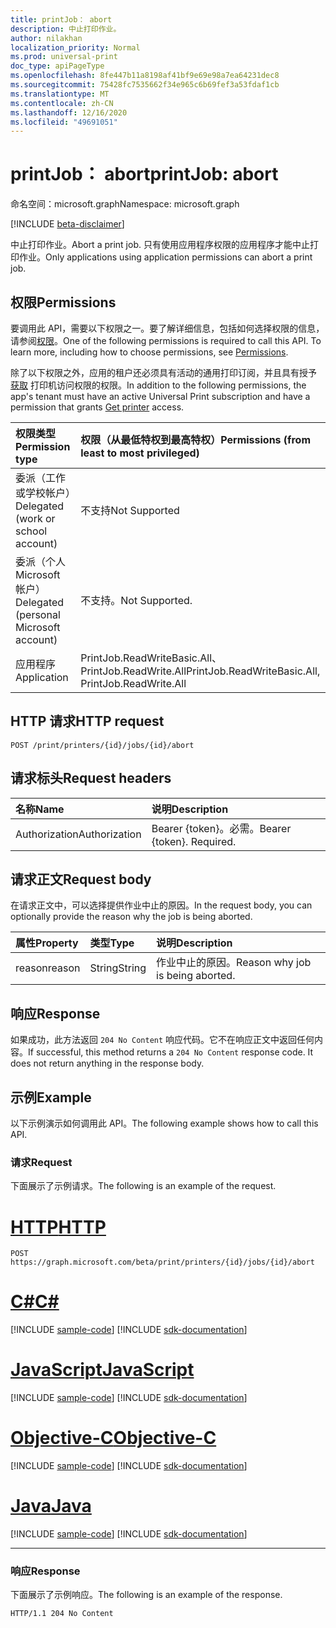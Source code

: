 ```yaml
---
title: printJob： abort
description: 中止打印作业。
author: nilakhan
localization_priority: Normal
ms.prod: universal-print
doc_type: apiPageType
ms.openlocfilehash: 8fe447b11a8198af41bf9e69e98a7ea64231dec8
ms.sourcegitcommit: 75428fc7535662f34e965c6b69fef3a53fdaf1cb
ms.translationtype: MT
ms.contentlocale: zh-CN
ms.lasthandoff: 12/16/2020
ms.locfileid: "49691051"
---
```

# <a name="printjob-abort"></a><span data-ttu-id="6b0fd-103">printJob： abort</span><span class="sxs-lookup"><span data-stu-id="6b0fd-103">printJob: abort</span></span>

<span data-ttu-id="6b0fd-104">命名空间：microsoft.graph</span><span class="sxs-lookup"><span data-stu-id="6b0fd-104">Namespace: microsoft.graph</span></span>

[!INCLUDE [beta-disclaimer](../../includes/beta-disclaimer.md)]

<span data-ttu-id="6b0fd-105">中止打印作业。</span><span class="sxs-lookup"><span data-stu-id="6b0fd-105">Abort a print job.</span></span> <span data-ttu-id="6b0fd-106">只有使用应用程序权限的应用程序才能中止打印作业。</span><span class="sxs-lookup"><span data-stu-id="6b0fd-106">Only applications using application permissions can abort a print job.</span></span>

## <a name="permissions"></a><span data-ttu-id="6b0fd-107">权限</span><span class="sxs-lookup"><span data-stu-id="6b0fd-107">Permissions</span></span>
<span data-ttu-id="6b0fd-p102">要调用此 API，需要以下权限之一。要了解详细信息，包括如何选择权限的信息，请参阅[权限](/graph/permissions-reference)。</span><span class="sxs-lookup"><span data-stu-id="6b0fd-p102">One of the following permissions is required to call this API. To learn more, including how to choose permissions, see [Permissions](/graph/permissions-reference).</span></span>

<span data-ttu-id="6b0fd-110">除了以下权限之外，应用的租户还必须具有活动的通用打印订阅，并且具有授予 [获取](printer-get.md) 打印机访问权限的权限。</span><span class="sxs-lookup"><span data-stu-id="6b0fd-110">In addition to the following permissions, the app's tenant must have an active Universal Print subscription and have a permission that grants [Get printer](printer-get.md) access.</span></span>

|<span data-ttu-id="6b0fd-111">权限类型</span><span class="sxs-lookup"><span data-stu-id="6b0fd-111">Permission type</span></span> | <span data-ttu-id="6b0fd-112">权限（从最低特权到最高特权）</span><span class="sxs-lookup"><span data-stu-id="6b0fd-112">Permissions (from least to most privileged)</span></span> |
|:---------------|:--------------------------------------------|
|<span data-ttu-id="6b0fd-113">委派（工作或学校帐户）</span><span class="sxs-lookup"><span data-stu-id="6b0fd-113">Delegated (work or school account)</span></span>| <span data-ttu-id="6b0fd-114">不支持</span><span class="sxs-lookup"><span data-stu-id="6b0fd-114">Not Supported</span></span> |
|<span data-ttu-id="6b0fd-115">委派（个人 Microsoft 帐户）</span><span class="sxs-lookup"><span data-stu-id="6b0fd-115">Delegated (personal Microsoft account)</span></span>|<span data-ttu-id="6b0fd-116">不支持。</span><span class="sxs-lookup"><span data-stu-id="6b0fd-116">Not Supported.</span></span>|
|<span data-ttu-id="6b0fd-117">应用程序</span><span class="sxs-lookup"><span data-stu-id="6b0fd-117">Application</span></span>| <span data-ttu-id="6b0fd-118">PrintJob.ReadWriteBasic.All、PrintJob.ReadWrite.All</span><span class="sxs-lookup"><span data-stu-id="6b0fd-118">PrintJob.ReadWriteBasic.All, PrintJob.ReadWrite.All</span></span> |

## <a name="http-request"></a><span data-ttu-id="6b0fd-119">HTTP 请求</span><span class="sxs-lookup"><span data-stu-id="6b0fd-119">HTTP request</span></span>
<!-- { "blockType": "ignored" } -->
```http
POST /print/printers/{id}/jobs/{id}/abort
```
## <a name="request-headers"></a><span data-ttu-id="6b0fd-120">请求标头</span><span class="sxs-lookup"><span data-stu-id="6b0fd-120">Request headers</span></span>
| <span data-ttu-id="6b0fd-121">名称</span><span class="sxs-lookup"><span data-stu-id="6b0fd-121">Name</span></span>          | <span data-ttu-id="6b0fd-122">说明</span><span class="sxs-lookup"><span data-stu-id="6b0fd-122">Description</span></span>   |
|:--------------|:--------------|
| <span data-ttu-id="6b0fd-123">Authorization</span><span class="sxs-lookup"><span data-stu-id="6b0fd-123">Authorization</span></span> | <span data-ttu-id="6b0fd-p103">Bearer {token}。必需。</span><span class="sxs-lookup"><span data-stu-id="6b0fd-p103">Bearer {token}. Required.</span></span> |

## <a name="request-body"></a><span data-ttu-id="6b0fd-126">请求正文</span><span class="sxs-lookup"><span data-stu-id="6b0fd-126">Request body</span></span>
<span data-ttu-id="6b0fd-127">在请求正文中，可以选择提供作业中止的原因。</span><span class="sxs-lookup"><span data-stu-id="6b0fd-127">In the request body, you can optionally provide the reason why the job is being aborted.</span></span>

| <span data-ttu-id="6b0fd-128">属性</span><span class="sxs-lookup"><span data-stu-id="6b0fd-128">Property</span></span>     | <span data-ttu-id="6b0fd-129">类型</span><span class="sxs-lookup"><span data-stu-id="6b0fd-129">Type</span></span>        | <span data-ttu-id="6b0fd-130">说明</span><span class="sxs-lookup"><span data-stu-id="6b0fd-130">Description</span></span> |
|:-------------|:------------|:------------|
|<span data-ttu-id="6b0fd-131">reason</span><span class="sxs-lookup"><span data-stu-id="6b0fd-131">reason</span></span>|<span data-ttu-id="6b0fd-132">String</span><span class="sxs-lookup"><span data-stu-id="6b0fd-132">String</span></span>|<span data-ttu-id="6b0fd-133">作业中止的原因。</span><span class="sxs-lookup"><span data-stu-id="6b0fd-133">Reason why job is being aborted.</span></span>|

## <a name="response"></a><span data-ttu-id="6b0fd-134">响应</span><span class="sxs-lookup"><span data-stu-id="6b0fd-134">Response</span></span>
<span data-ttu-id="6b0fd-p104">如果成功，此方法返回 `204 No Content` 响应代码。它不在响应正文中返回任何内容。</span><span class="sxs-lookup"><span data-stu-id="6b0fd-p104">If successful, this method returns a `204 No Content` response code. It does not return anything in the response body.</span></span>

## <a name="example"></a><span data-ttu-id="6b0fd-137">示例</span><span class="sxs-lookup"><span data-stu-id="6b0fd-137">Example</span></span>
<span data-ttu-id="6b0fd-138">以下示例演示如何调用此 API。</span><span class="sxs-lookup"><span data-stu-id="6b0fd-138">The following example shows how to call this API.</span></span>
### <a name="request"></a><span data-ttu-id="6b0fd-139">请求</span><span class="sxs-lookup"><span data-stu-id="6b0fd-139">Request</span></span>
<span data-ttu-id="6b0fd-140">下面展示了示例请求。</span><span class="sxs-lookup"><span data-stu-id="6b0fd-140">The following is an example of the request.</span></span>


# <a name="http"></a>[<span data-ttu-id="6b0fd-141">HTTP</span><span class="sxs-lookup"><span data-stu-id="6b0fd-141">HTTP</span></span>](#tab/http)
<!-- {
  "blockType": "request",
  "name": "printjob-abort"
}-->
```http
POST https://graph.microsoft.com/beta/print/printers/{id}/jobs/{id}/abort
```
# <a name="c"></a>[<span data-ttu-id="6b0fd-142">C#</span><span class="sxs-lookup"><span data-stu-id="6b0fd-142">C#</span></span>](#tab/csharp)
[!INCLUDE [sample-code](../includes/snippets/csharp/printjob-abort-csharp-snippets.md)]
[!INCLUDE [sdk-documentation](../includes/snippets/snippets-sdk-documentation-link.md)]

# <a name="javascript"></a>[<span data-ttu-id="6b0fd-143">JavaScript</span><span class="sxs-lookup"><span data-stu-id="6b0fd-143">JavaScript</span></span>](#tab/javascript)
[!INCLUDE [sample-code](../includes/snippets/javascript/printjob-abort-javascript-snippets.md)]
[!INCLUDE [sdk-documentation](../includes/snippets/snippets-sdk-documentation-link.md)]

# <a name="objective-c"></a>[<span data-ttu-id="6b0fd-144">Objective-C</span><span class="sxs-lookup"><span data-stu-id="6b0fd-144">Objective-C</span></span>](#tab/objc)
[!INCLUDE [sample-code](../includes/snippets/objc/printjob-abort-objc-snippets.md)]
[!INCLUDE [sdk-documentation](../includes/snippets/snippets-sdk-documentation-link.md)]

# <a name="java"></a>[<span data-ttu-id="6b0fd-145">Java</span><span class="sxs-lookup"><span data-stu-id="6b0fd-145">Java</span></span>](#tab/java)
[!INCLUDE [sample-code](../includes/snippets/java/printjob-abort-java-snippets.md)]
[!INCLUDE [sdk-documentation](../includes/snippets/snippets-sdk-documentation-link.md)]

---


### <a name="response"></a><span data-ttu-id="6b0fd-146">响应</span><span class="sxs-lookup"><span data-stu-id="6b0fd-146">Response</span></span>
<span data-ttu-id="6b0fd-147">下面展示了示例响应。</span><span class="sxs-lookup"><span data-stu-id="6b0fd-147">The following is an example of the response.</span></span> 
<!-- {
  "blockType": "response",
  "truncated": true,
  "@odata.type": "microsoft.graph.None"
} -->
```http
HTTP/1.1 204 No Content
```

<!-- uuid: 8fcb5dbc-d5aa-4681-8e31-b001d5168d79
2015-10-25 14:57:30 UTC -->
<!-- {
  "type": "#page.annotation",
  "description": "printJob: abort",
  "keywords": "",
  "section": "documentation",
  "tocPath": ""
}-->
